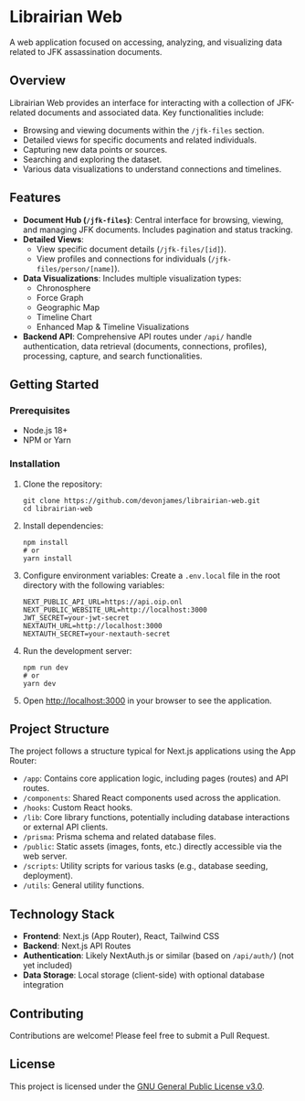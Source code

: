 # Librairian Web

A web application focused on accessing, analyzing, and visualizing data related to JFK assassination documents.

## Overview

Librairian Web provides an interface for interacting with a collection of JFK-related documents and associated data. Key functionalities include:

- Browsing and viewing documents within the `/jfk-files` section.
- Detailed views for specific documents and related individuals.
- Capturing new data points or sources.
- Searching and exploring the dataset.
- Various data visualizations to understand connections and timelines.

## Features

- **Document Hub (`/jfk-files`)**: Central interface for browsing, viewing, and managing JFK documents. Includes pagination and status tracking.
- **Detailed Views**:
    - View specific document details (`/jfk-files/[id]`).
    - View profiles and connections for individuals (`/jfk-files/person/[name]`).
- **Data Visualizations**: Includes multiple visualization types:
    - Chronosphere
    - Force Graph
    - Geographic Map
    - Timeline Chart
    - Enhanced Map & Timeline Visualizations
- **Backend API**: Comprehensive API routes under `/api/` handle authentication, data retrieval (documents, connections, profiles), processing, capture, and search functionalities.

## Getting Started

### Prerequisites

- Node.js 18+
- NPM or Yarn

### Installation

1. Clone the repository:
   ```
   git clone https://github.com/devonjames/librairian-web.git
   cd librairian-web
   ```

2. Install dependencies:
   ```
   npm install
   # or
   yarn install
   ```

3. Configure environment variables:
   Create a `.env.local` file in the root directory with the following variables:
   ```
   NEXT_PUBLIC_API_URL=https://api.oip.onl
   NEXT_PUBLIC_WEBSITE_URL=http://localhost:3000
   JWT_SECRET=your-jwt-secret
   NEXTAUTH_URL=http://localhost:3000
   NEXTAUTH_SECRET=your-nextauth-secret
   ```

4. Run the development server:
   ```
   npm run dev
   # or
   yarn dev
   ```

5. Open [http://localhost:3000](http://localhost:3000) in your browser to see the application.

## Project Structure

The project follows a structure typical for Next.js applications using the App Router:

- `/app`: Contains core application logic, including pages (routes) and API routes.
- `/components`: Shared React components used across the application.
- `/hooks`: Custom React hooks.
- `/lib`: Core library functions, potentially including database interactions or external API clients.
- `/prisma`: Prisma schema and related database files.
- `/public`: Static assets (images, fonts, etc.) directly accessible via the web server.
- `/scripts`: Utility scripts for various tasks (e.g., database seeding, deployment).
- `/utils`: General utility functions.

## Technology Stack

- **Frontend**: Next.js (App Router), React, Tailwind CSS
- **Backend**: Next.js API Routes
- **Authentication**: Likely NextAuth.js or similar (based on `/api/auth/`) (not yet included)
- **Data Storage**: Local storage (client-side) with optional database integration

## Contributing

Contributions are welcome! Please feel free to submit a Pull Request.

## License

This project is licensed under the [GNU General Public License v3.0](LICENSE).